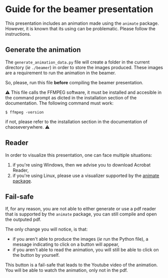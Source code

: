 # Guide for the beamer presentation

This presentation includes an animation made using the `animate` package. However, it is known that its using can be problematic. Please follow the instructions.

## Generate the animation

The `generate_animation_data.py` file will create a folder in the current directory (*ie* `./beamer`) in order to store the images produced. These images are a requirement to run the animation in the beamer.

So, please, run this file **before** compiling the beamer presentation.

:warning: This file calls the FFMPEG software, it must be installed and accesible in the command prompt as dicted in the installation section of the documentation. The following command must work:

```console
$ ffmpeg -version
```

if not, please refer to the installation section in the documentation of chaoseverywhere. :warning:

## Reader

In order to visualize this presentation, one can face multiple situations:

1.  if you're using Windows, then we advise you to download Acrobat Reader,
2.  if you're using Linux, please use a visualizer supported by the [animate package](http://ctan.unsw.edu.au/macros/latex/contrib/animate/animate.pdf).

## Fail-safe

If, for any reason, you are not able to either generate or use a pdf reader that is supported by the `animate` package, you can still compile and open the outputed pdf.

The only change you will notice, is that:

-   if you aren't able to produce the images (*ie* run the Python file), a message indicating to click on a button will appear,
-   if you aren't able to read the animation, you will still be able to click on the button by yourself.

This button is a fail-safe that leads to the Youtube video of the animation. You will be able to watch the animation, only not in the pdf.
